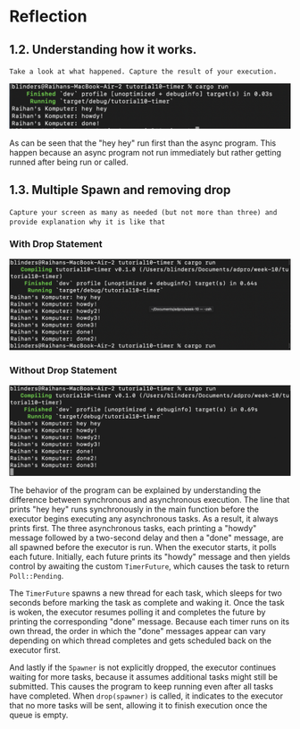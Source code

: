 # Reflection

## 1.2. Understanding how it works.
`Take a look at what happened. Capture the result of your execution.`

![Gambar 1](./static/G1.png)

As can be seen that the "hey hey" run first than the async program. This happen because an async program not run immediately but rather getting runned after being run or called. 

## 1.3. Multiple Spawn and removing drop

`Capture your screen as many as
needed (but not more than three) and provide explanation why it is like that`

### With Drop Statement
![Gambar 2](./static/with-drop.png)

### Without Drop Statement
![Gambar 3](./static/without-drop.png)

The behavior of the program can be explained by understanding the difference between synchronous and asynchronous execution. The line that prints "hey hey" runs synchronously in the main function before the executor begins executing any asynchronous tasks. As a result, it always prints first. The three asynchronous tasks, each printing a "howdy" message followed by a two-second delay and then a "done" message, are all spawned before the executor is run. When the executor starts, it polls each future. Initially, each future prints its "howdy" message and then yields control by awaiting the custom `TimerFuture`, which causes the task to return `Poll::Pending`.

The `TimerFuture` spawns a new thread for each task, which sleeps for two seconds before marking the task as complete and waking it. Once the task is woken, the executor resumes polling it and completes the future by printing the corresponding "done" message. Because each timer runs on its own thread, the order in which the "done" messages appear can vary depending on which thread completes and gets scheduled back on the executor first. 

And lastly if the `Spawner` is not explicitly dropped, the executor continues waiting for more tasks, because it assumes additional tasks might still be submitted. This causes the program to keep running even after all tasks have completed. When `drop(spawner)` is called, it indicates to the executor that no more tasks will be sent, allowing it to finish execution once the queue is empty.
